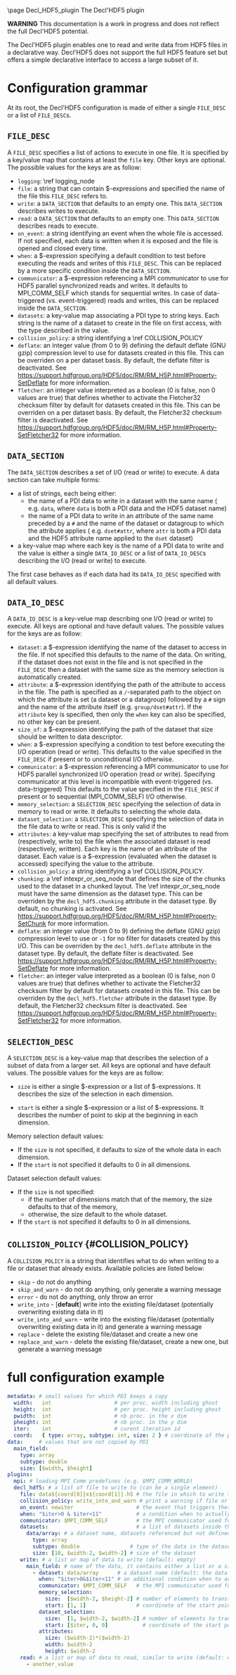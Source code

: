 \page Decl_HDF5_plugin The Decl'HDF5 plugin

**WARNING** This documentation is a work in progress and does not reflect the
full Decl'HDF5 potential.

The Decl'HDF5 plugin enables one to read and write data from HDF5 files in a
declarative way.
Decl'HDF5 does not support the full HDF5 feature set but offers a simple
declarative interface to access a large subset of it.

# Configuration grammar

At its root, the Decl'HDF5 configuration is made of either a single
`FILE_DESC` or a list of `FILE_DESC`s.

## `FILE_DESC`

A `FILE_DESC` specifies a list of actions to execute in one file.
It is specified by a key/value map that contains at least the `file`
key.
Other keys are optional.
The possible values for the keys are as follow:
* `logging`: \ref logging_node
* `file`: a string that can contain $-expressions and specified the
  name of the file this `FILE_DESC` refers to.
* `write`: a `DATA_SECTION` that defaults to an empty one.
  This `DATA_SECTION` describes writes to execute.
* `read`: a `DATA_SECTION` that defaults to an empty one.
  This `DATA_SECTION` describes reads to execute.
* `on_event`: a string identifying an event when the whole file is
  accessed.
  If not specified, each data is written when it is exposed and the file
  is opened and closed every time.
* `when`: a $-expression specifying a default condition to test before 
  executing the reads and writes of this `FILE_DESC`.
  This can be replaced by a more specific condition inside the
  `DATA_SECTION`.
* `communicator`: a $-expression referencing a MPI communicator to use
  for HDF5 parallel synchronized reads and writes.
  It defaults to MPI_COMM_SELF which stands for sequential writes.
  In case of data-triggered (vs. event-triggered) reads and writes, this
  can be replaced inside the `DATA_SECTION`.
* `datasets`: a key-value map associating a PDI type to string keys.
  Each string is the name of a dataset to create in the file on first
  access, with the type described in the value.
* `collision_policy`: a string identifying a \ref COLLISION_POLICY
* `deflate`: an integer value (from 0 to 9) defining the default deflate (GNU
  gzip) compression level to use for datasets created in this file.
  This can be overriden on a per dataset basis.
  By default, the deflate filter is deactivated.
  See https://support.hdfgroup.org/HDF5/doc/RM/RM_H5P.html#Property-SetDeflate
  for more information.
* `fletcher`: an integer value interpreted as a boolean (0 is false, non 0
  values are true) that defines whether to activate the Fletcher32 checksum
  filter by default for datasets created in this file.
  This can be overriden on a per dataset basis.
  By default, the Fletcher32 checksum filter is deactivated.
  See
  https://support.hdfgroup.org/HDF5/doc/RM/RM_H5P.html#Property-SetFletcher32
  for more information.

## `DATA_SECTION`

The `DATA_SECTION` describes a set of I/O (read or write) to execute.
A data section can take multiple forms:
* a list of strings, each being either:
  - the name of a PDI data to write in a dataset with the same name ( e.g.
    `data`, where `data` is both a PDI data and the HDF5 dataset name)
  - the name of a PDI data to write in an attribute of the same name preceded by
    a `#` and the name of the dataset or datagroup to which the attribute
    applies ( e.g. `dset#attr`, where `attr` is both a PDI data and the HDF5
    attribute name applied to the `dset` dataset)
* a key-value map where each key is the name of a PDI data to write and
  the value is either a single `DATA_IO_DESC` or a list of
  `DATA_IO_DESC`s describing the I/O (read or write) to execute.

The first case behaves as if each data had its `DATA_IO_DESC` specified
with all default values.

## `DATA_IO_DESC`

A `DATA_IO_DESC` is a key-velue map describing one  I/O (read or write)
to execute.
All keys are optional and have default values.
The possible values for the keys are as follow:
* `dataset`: a $-expression identifying the name of the dataset to
  access in the file.
  If not specified this defaults to the name of the data.
  On writing, if the dataset does not exist in the file and is not
  specified in the `FILE_DESC` then a dataset with the same size as the
  memory selection is automatically created.
* `attribute`: a $-expression identifying the path of the attribute to access in
  the file. The path is specified as a `/`-separated path to the object on which
  the attribute is set (a dataset or a datagroup) followed by a `#` sign and the
  name of the attribute itself (e.g. `group/dset#attr`). If the `attribute` key
  is specified, then only the `when` key can also be specified, no other key can
  be present.
* `size_of`: a $-expression identifying the path of the dataset that size should
   be written to data descriptor.
* `when`: a $-expression specifying a condition to test before executing
  the I/O operation (read or write).
  This defaults to the value specified in the `FILE_DESC` if present
  or to unconditional I/O otherwise.
* `communicator`: a $-expression referencing a MPI communicator to use
  for HDF5 parallel synchronized I/O operation (read or write).
  Specifying communicator at this level is incompatible with
  event-triggered (vs. data-triggered)
  This defaults to the value specified in the `FILE_DESC` if present
  or to sequential (MPI_COMM_SELF) I/O otherwise.
* `memory_selection`: a `SELECTION_DESC` specifying the selection of
  data in memory to read or write.
  It defaults to selecting the whole data.
* `dataset_selection`: a `SELECTION_DESC` specifying the selection of
  data in the file data to write or read.
  This is only valid if the 
* `attributes`: a key-value map specifying the set of attributes to read from
  (respectively, write to) the file when the associated dataset is read
  (respectively, written).
  Each key is the name of an attribute of the dataset.
  Each value is a $-expression (evaluated when the dataset is accessed)
  specifying the value to the attribute.
* `collision_policy`: a string identifying a \ref COLLISION_POLICY.
* `chunking`: a \ref intexpr_or_seq_node that defines the size of the chunks
  used to the dataset in a chunked layout.
  The \ref intexpr_or_seq_node must have the same dimension as the dataset type.
  This can be overriden by the `decl_hdf5.chunking` attribute in the dataset
  type.
  By default, no chunking is activated.
  See https://support.hdfgroup.org/HDF5/doc/RM/RM_H5P.html#Property-SetChunk
  for more information.
* `deflate`: an integer value (from 0 to 9) defining the deflate (GNU gzip)
  compression level to use or `-1` for no filter for datasets created by this
  I/O.
  This can be overriden by the `decl_hdf5.deflate` attribute in the dataset
  type.
  By default, the deflate filter is deactivated.
  See https://support.hdfgroup.org/HDF5/doc/RM/RM_H5P.html#Property-SetDeflate
  for more information.
* `fletcher`: an integer value interpreted as a boolean (0 is false, non 0
  values are true) that defines whether to activate the Fletcher32 checksum
  filter by default for datasets created in this file.
  This can be overriden by the `decl_hdf5.fletcher` attribute in the dataset
  type.
  By default, the Fletcher32 checksum filter is deactivated.
  See
  https://support.hdfgroup.org/HDF5/doc/RM/RM_H5P.html#Property-SetFletcher32
  for more information.

## `SELECTION_DESC`

A `SELECTION_DESC` is a key-value map that describes the selection of a
subset of data from a larger set.
All keys are optional and have default values.
The possible values for the keys are as follow:
* `size` is either a single $-expression or a list of $-expressions.
  It describes the size of the selection in each dimension.
  
* `start` is either a single $-expression or a list of $-expressions.
  It describes the number of point to skip at the beginning in each dimension.
  
Memory selection default values:
* If the `size` is not specified, it defaults to size of the whole data in each
  dimension.
* If the `start` is not specified it defaults to 0 in all dimensions.

Dataset selection default values:
* If the `size` is not specified:
  * if the number of dimensions match that of the memory, the size defaults to
    that of the memory,
  * otherwise, the size default to the whole dataset.
* If the `start` is not specified it defaults to 0 in all dimensions.

## `COLLISION_POLICY` {#COLLISION_POLICY}

A `COLLISION_POLICY` is a string that identifies what to do when writing to a
file or dataset that already exists.
Available policies are listed below:
* `skip` - do not do anything
* `skip_and_warn` - do not do anything, only generate a warning message
* `error` - do not do anything, only throw an error
* `write_into` - [**default**] write into the existing file/dataset (potentially
  overwriting existing data in it)
* `write_into_and_warn` - write into the existing file/dataset (potentially
  overwriting existing data in it) and generate a warning message
* `replace` - delete the existing file/dataset and create a new one
* `replace_and_warn` - delete the existing file/dataset, create a new one, but
  generate a warning message

# full configuration example

```yaml
metadata: # small values for which PDI keeps a copy
  width:   int                    # per proc. width including ghost
  height:  int                    # per proc. height including ghost
  pwidth:  int                    # nb proc. in the x dim
  pheight: int                    # nb proc. in the y dim
  iter:    int                    # curent iteration id
  coord:   { type: array, subtype: int, size: 2 } # coordinate of the process as [x, y]
data:     # values that are not copied by PDI
  main_field:
    type: array
    subtype: double
    size: [$width, $height]
plugins:
  mpi: # loading MPI_Comm predefines (e.g. $MPI_COMM_WORLD)
  decl_hdf5: # a list of file to write to (can be a single element)
    file: data${coord[0]}x${coord[1]}.h5 # the file in which to write the data (required)
    collision_policy: write_into_and_warn # print a warning if file or any of dataset already exist
    on_event: newiter                    # the event that triggers these actions (default: trigger on data expose)
    when: "$iter>0 & $iter<11"           # a condition when to actually trigger the actions (default: always true)
    communicator: $MPI_COMM_SELF         # the MPI communicator used for HDF5 parallel synchronized write (default: $MPI_COMM_SELF, sequential write)
    datasets:                            # a list of datasets inside the file created on first access
      data/array: # a dataset name, datasets referenced but not defined are created just big enough to fit the data
        type: array
        subtype: double                # type of the data in the dataset
        size: [10, $width-2, $width-2] # size of the dataset
    write: # a list or map of data to write (default: empty)
      main_field: # name of the data, it contains either a list or a single write to execute
        - dataset: data/array      # a dataset name (default: the data name)
          when: "$iter>0&$iter<11" # an additional condition when to actually trigger the actions (default: always true)
          communicator: $MPI_COMM_SELF   # the MPI communicator used for HDF5 parallel synchronized write (default: that of the file)
          memory_selection:
            size:  [$width-2, $height-2] # number of elements to transfer in each dimension (default: size of the full data)
            start: [1, 1]                # coordinate of the start point in memory relative to the shared data (default: 0 in each dimensions)
          dataset_selection:
            size:  [1, $width-2, $width-2] # number of elements to transfer in each dimension, must amount to the same number as the memory selection (default: size of memory slab)
            start: [$iter, 0, 0]           # coordinate of the start point in the file relative to the dataset (default: 0 in each dimensions)
          attributes:
            size: ($width-2)*($width-2)
            width: $width-2
            height: $width-2
    read: # a list or map of data to read, similar to write (default: empty)
      - another_value
```
